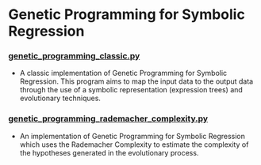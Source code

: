 # Genetic Programming for Symbolic Regression

### [genetic_programming_classic.py](https://github.com/Decadz/Genetic-Programming-for-Symbolic-Regression/blob/master/algorithms/genetic_programming_classic.py) 

- A classic implementation of Genetic Programming for Symbolic Regression.
This program aims to map the input data to the output data through the use
of a symbolic representation (expression trees) and evolutionary techniques.

### [genetic_programming_rademacher_complexity.py	](https://github.com/Decadz/Genetic-Programming-for-Symbolic-Regression/blob/master/algorithms/genetic_programming_rademacher_complexity.py)

- An implementation of Genetic Programming for Symbolic Regression which uses the Rademacher Complexity
to estimate the complexity of the hypotheses generated in the evolutionary process.
